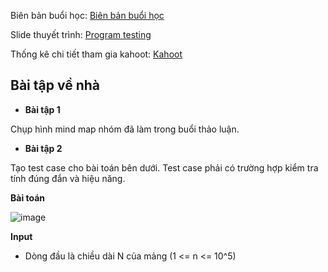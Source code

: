 Biên bản buổi học: [Biên bản buổi học](Biên%20bản%20buổi%20học.xlsx)

Slide thuyết trình: [Program testing](Program%20Testing.pptx)

Thống kê chi tiết tham gia kahoot: [Kahoot](câu%20hỏi%20về%20program%20testing.xlsx)

<h2>
  Bài tập về nhà
</h2>

- **Bài tập 1** 

Chụp hình mind map nhóm đã làm trong buổi thảo luận.

- **Bài tập 2** 

Tạo test case cho bài toán bên dưới. Test case phải có trường hợp kiểm tra tính đúng đắn và hiệu năng.

**Bài toán**

![image](https://user-images.githubusercontent.com/77454876/162256676-93c83804-a98d-4833-8c67-2a0136943afe.png)

**Input**
- Dòng đầu là chiều dài N của mảng (1 <= n <= 10^5) 

